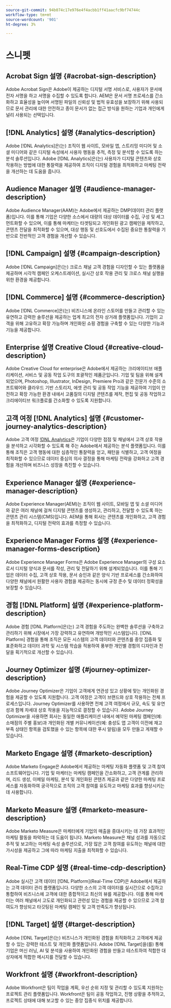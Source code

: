 ```yaml
---
source-git-commit: 94b074c17e976e4f4acbb1ff41aacfc9bf74744c
workflow-type: tm+mt
source-wordcount: '901'
ht-degree: 3%

---
```

# 스니펫

## Acrobat Sign 설명 {#acrobat-sign-description}

Adobe Acrobat Sign은 Adobe이 제공하는 디지털 서명 서비스로, 사용자가 문서에 전자 서명을 하고 서명을 수집할 수 있도록 합니다. AEM은 문서 서명 프로세스를 간소화하고 효율성을 높이며 서명된 파일의 신뢰성 및 법적 유효성을 보장하기 위해 사용되므로 문서 관리에 대한 안전하고 종이 문서가 없는 접근 방식을 원하는 기업과 개인에게 널리 사용되는 선택입니다.

## [!DNL Analytics] 설명 {#analytics-description}

Adobe [!DNL Analytics]은(는) 조직이 웹 사이트, 모바일 앱, 스트리밍 미디어 및 소셜 미디어와 같은 디지털 속성에서 사용자 행동을 추적, 측정 및 분석할 수 있도록 하는 분석 솔루션입니다. Adobe [!DNL Analytics]은(는) 사용자가 디지털 콘텐츠와 상호 작용하는 방법에 대한 통찰력을 제공하여 조직이 디지털 경험을 최적화하고 마케팅 전략을 개선하는 데 도움을 줍니다.

## Audience Manager 설명 {#audience-manager-description}

Adobe Audience Manager(AAM)는 Adobe에서 제공하는 DMP(데이터 관리 플랫폼)입니다. 이를 통해 기업은 다양한 소스에서 대량의 대상 데이터를 수집, 구성 및 세그먼트화할 수 있으며, 이를 통해 마케터는 타겟팅되고 개인화된 광고 캠페인을 제작하고, 콘텐츠 전달을 최적화할 수 있으며, 대상 행동 및 선호도에서 수집된 중요한 통찰력을 기반으로 전반적인 고객 경험을 개선할 수 있습니다.

## [!DNL Campaign] 설명 {#campaign-description}

Adobe [!DNL Campaign]은(는) 크로스 채널 고객 경험을 디자인할 수 있는 플랫폼을 제공하며 시각적 캠페인 오케스트레이션, 실시간 상호 작용 관리 및 크로스 채널 실행을 위한 환경을 제공합니다.

## [!DNL Commerce] 설명 {#commerce-description}

Adobe [!DNL Commerce]은(는) 비즈니스에 온라인 스토어를 만들고 관리할 수 있는 유연하고 강력한 솔루션을 제공하는 업계 최고의 전자 상거래 플랫폼입니다. 기업이 고객을 위해 고유하고 확장 가능하며 개인화된 쇼핑 경험을 구축할 수 있는 다양한 기능과 기능을 제공합니다.

## Enterprise 설명 Creative Cloud {#creative-cloud-description}

Adobe Creative Cloud for enterprise은 Adobe에서 제공하는 크리에이티브 애플리케이션, 서비스 및 공동 작업 도구의 포괄적인 제품군입니다. 기업 및 팀을 위해 설계되었으며, Photoshop, Illustrator, InDesign, Premiere Pro과 같은 전문가 수준의 소프트웨어와 클라우드 기반 스토리지, 에셋 관리 및 공동 작업 기능을 제공하여 기업이 안전하고 확장 가능한 환경 내에서 고품질의 디지털 콘텐츠를 제작, 편집 및 공동 작업하고 크리에이티브 워크플로를 간소화할 수 있도록 지원합니다.

## 고객 여정 [!DNL Analytics] 설명 {#customer-journey-analytics-description}

Adobe 고객 여정 [!DNL Analytics](CJA)은 기업이 다양한 접점 및 채널에서 고객 상호 작용을 분석하고 시각화할 수 있도록 해 주는 Adobe에서 제공하는 분석 플랫폼입니다. 이를 통해 조직은 고객 행동에 대한 심층적인 통찰력을 얻고, 패턴을 식별하고, 고객 여정을 최적화할 수 있으므로 데이터 중심의 의사 결정을 통해 마케팅 전략을 강화하고 고객 경험을 개선하며 비즈니스 성장을 촉진할 수 있습니다.

## Experience Manager 설명 {#experience-manager-description}

Adobe Experience Manager(AEM)는 조직이 웹 사이트, 모바일 앱 및 소셜 미디어와 같은 여러 채널에 걸쳐 디지털 콘텐츠를 생성하고, 관리하고, 전달할 수 있도록 하는 콘텐츠 관리 시스템(CMS)입니다. AEM을 통해 회사는 콘텐츠를 개인화하고, 고객 경험을 최적화하고, 디지털 전략의 효과를 측정할 수 있습니다.

## Experience Manager Forms 설명 {#experience-manager-forms-description}

Adobe Experience Manager Forms은 Adobe Experience Manager의 구성 요소로서 디지털 양식과 문서를 작성, 관리 및 전달하기 위해 설계되었습니다. 이를 통해 기업은 데이터 수집, 고객 상호 작용, 문서 승인과 같은 양식 기반 프로세스를 간소화하여 다양한 채널에서 원활한 사용자 경험을 제공하는 동시에 규정 준수 및 데이터 정확성을 보장할 수 있습니다.

## 경험 [!DNL Platform] 설명 {#experience-platform-description}

Adobe 경험 [!DNL Platform]은(는) 고객 경험을 주도하는 완벽한 솔루션을 구축하고 관리하기 위해 시장에서 가장 강력하고 유연하며 개방적인 시스템입니다. [!DNL Platform] 경험을 통해 조직은 모든 시스템의 고객 데이터와 콘텐츠를 중앙 집중화 및 표준화하고 데이터 과학 및 시스템 학습을 적용하여 풍부한 개인별 경험의 디자인과 전달을 획기적으로 개선할 수 있습니다.

## Journey Optimizer 설명 {#journey-optimizer-description}

Adobe Journey Optimizer은 기업이 고객에게 연관성 있고 상황에 맞는 개인화된 경험을 제공할 수 있도록 지원합니다. 고객 여정은 고객이 브랜드와 상호 작용하는 전체 프로세스입니다. Journey Optimizer를 사용하면 전체 고객 여정에서 규모, 속도 및 유연성과 함께 차세대 상호 작용을 지능적으로 결정할 수 있습니다. Adobe Journey Optimizer을 사용하면 회사는 동일한 애플리케이션 내에서 예약된 마케팅 캠페인(예: 소매점의 주별 홍보)과 개인화된 개별 커뮤니케이션(예: 충성도 앱 고객이 이전에 재고 부족 상태인 항목을 검토했을 수 있는 항목에 대한 푸시 알림)을 모두 만들고 게재할 수 있습니다.

## Marketo Engage 설명 {#marketo-description}

Adobe Marketo Engage은 Adobe에서 제공하는 마케팅 자동화 플랫폼 및 고객 참여 소프트웨어입니다. 기업 및 마케터는 마케팅 캠페인을 간소화하고, 고객 관계를 관리하며, 리드 생성, 이메일 마케팅, 분석 및 개인화된 콘텐츠 제공과 같은 다양한 마케팅 프로세스를 자동화하여 궁극적으로 조직의 고객 참여를 유도하고 마케팅 효과를 향상시키는 데 사용합니다.

## Marketo Measure 설명 {#marketo-measure-description}

Adobe Marketo Measure은 마케터에게 기업의 매출을 증대시키는 데 가장 효과적인 마케팅 활동을 파악하는 데 도움이 됩니다. Marketo Measure은 채널 성과를 자동으로 추적 및 보고하는 마케팅 속성 솔루션으로, 가장 많은 고객 참여를 유도하는 채널에 대한 가시성을 제공하고 그에 따라 마케팅 지출을 최적화할 수 있습니다.

## Real-Time CDP 설명 {#real-time-cdp-description}

Adobe 실시간 고객 데이터 [!DNL Platform](Real-Time CDP)은 Adobe에서 제공하는 고객 데이터 관리 플랫폼입니다. 다양한 소스의 고객 데이터를 실시간으로 수집하고 통합하여 비즈니스에 고객에 대한 종합적이고 최신의 뷰를 제공합니다. 이를 통해 마케터는 여러 채널에서 고도로 개인화되고 관련성 있는 경험을 제공할 수 있으므로 고객 참여도가 향상되고 타깃팅된 마케팅 캠페인 및 고객 만족도가 향상됩니다.

## [!DNL Target] 설명 {#target-description}

Adobe [!DNL Target]은(는) 비즈니스가 개인화된 경험을 최적화하고 고객에게 제공할 수 있는 강력한 테스트 및 개인화 플랫폼입니다. Adobe [!DNL Target]을(를) 통해 기업은 머신 러닝, AI 및 분석을 사용하여 개인화된 경험을 만들고 테스트하여 적합한 대상자에게 적합한 메시지를 전달할 수 있습니다.

## Workfront 설명 {#workfront-description}

Adobe Workfront은 팀이 작업을 계획, 우선 순위 지정 및 관리할 수 있도록 지원하는 프로젝트 관리 플랫폼입니다. Workfront은 팀이 공동 작업하고, 진행 상황을 추적하고, 프로젝트 상태에 대해 보고할 수 있는 중앙 집중식 위치를 제공합니다.

